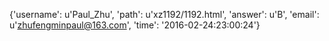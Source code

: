 {'username': u'Paul_Zhu', 'path': u'xz1192/1192.html', 'answer': u'B', 'email': u'zhufengminpaul@163.com', 'time': '2016-02-24:23:00:24'}